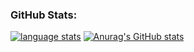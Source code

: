 ### GitHub Stats:

[![language stats](https://github-readme-stats.vercel.app/api/top-langs/?username=camerondugan&layout=compact&theme=dark&langs_count=8&size_wieght=0.1&count_weight=0.5)]()
[![Anurag's GitHub stats](https://github-readme-stats.vercel.app/api?username=camerondugan&show_icons=true&theme=dark)]()
<!-- --- -->

<!--
**camerondugan/camerondugan** is a ✨ _special_ ✨ repository because its `README.md` (this file) appears on your GitHub profile.

Here are some ideas to get you started:

- 🔭 I’m currently working on ...
- 🌱 I’m currently learning ...
- 👯 I’m looking to collaborate on ...
- 🤔 I’m looking for help with ...
- 💬 Ask me about ...
- 📫 How to reach me: ...
- 😄 Pronouns: ...
- ⚡ Fun fact: ...
-->
